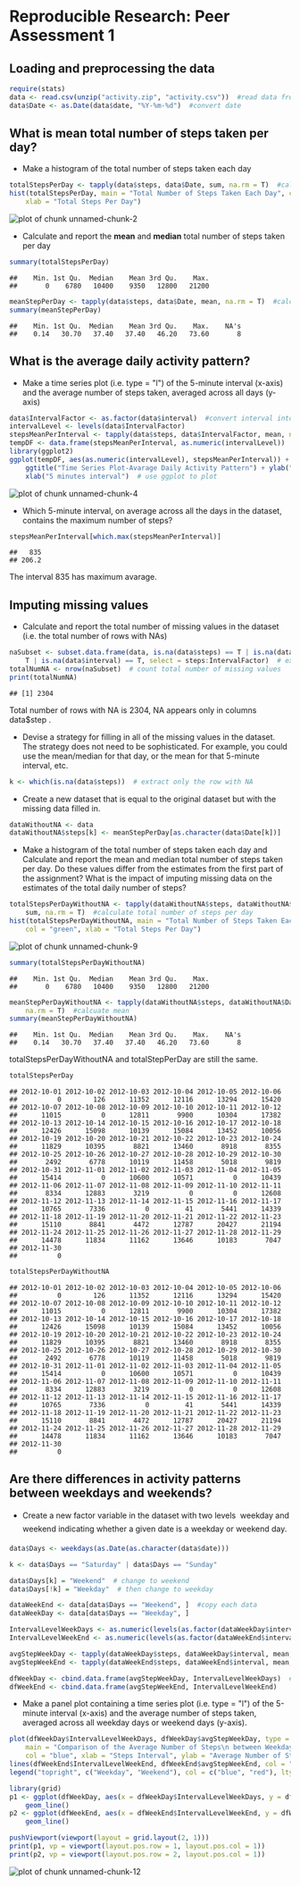 # Reproducible Research: Peer Assessment 1


## Loading and preprocessing the data

```r
require(stats)
data <- read.csv(unzip("activity.zip", "activity.csv"))  #read data from .zip file
data$Date <- as.Date(data$date, "%Y-%m-%d")  #convert date
```

## What is mean total number of steps taken per day?
* Make a histogram of the total number of steps taken each day

```r
totalStepsPerDay <- tapply(data$steps, data$Date, sum, na.rm = T)  #calculate total number of steps per day
hist(totalStepsPerDay, main = "Total Number of Steps Taken Each Day", col = "red", 
    xlab = "Total Steps Per Day")
```

![plot of chunk unnamed-chunk-2](figure/unnamed-chunk-2.png) 

* Calculate and report the **mean** and **median** total number of steps taken per day

```r
summary(totalStepsPerDay)
```

```
##    Min. 1st Qu.  Median    Mean 3rd Qu.    Max. 
##       0    6780   10400    9350   12800   21200
```

```r
meanStepPerDay <- tapply(data$steps, data$Date, mean, na.rm = T)  #calcuate mean
summary(meanStepPerDay)
```

```
##    Min. 1st Qu.  Median    Mean 3rd Qu.    Max.    NA's 
##    0.14   30.70   37.40   37.40   46.20   73.60       8
```


## What is the average daily activity pattern?
* Make a time series plot (i.e. type = "l") of the 5-minute interval (x-axis) and the average number of steps taken, averaged across all days (y-axis)

```r
data$IntervalFactor <- as.factor(data$interval)  #convert interval into factor type so as to apply level fcn
intervalLevel <- levels(data$IntervalFactor)
stepsMeanPerInterval <- tapply(data$steps, data$IntervalFactor, mean, na.rm = T)  #calculate mean
tempDF <- data.frame(stepsMeanPerInterval, as.numeric(intervalLevel))  #temporarily store as data fram 
library(ggplot2)
ggplot(tempDF, aes(as.numeric(intervalLevel), stepsMeanPerInterval)) + geom_line(colour = "blue") + 
    ggtitle("Time Series Plot-Avarage Daily Activity Pattern") + ylab("Average Number of Steps") + 
    xlab("5 minutes interval")  # use ggplot to plot
```

![plot of chunk unnamed-chunk-4](figure/unnamed-chunk-4.png) 

* Which 5-minute interval, on average across all the days in the dataset, contains the maximum number of steps?

```r
stepsMeanPerInterval[which.max(stepsMeanPerInterval)]
```

```
##   835 
## 206.2
```

The interval 835 has maximum avarage.

## Imputing missing values
* Calculate and report the total number of missing values in the dataset (i.e. the total number of rows with NAs)

```r
naSubset <- subset.data.frame(data, is.na(data$steps) == T | is.na(data$date) == 
    T | is.na(data$interval) == T, select = steps:IntervalFactor)  # extract rows with NA value
totalNumNA <- nrow(naSubset)  # count total number of missing values
print(totalNumNA)
```

```
## [1] 2304
```

  Total number of rows with NA is 2304, NA appears only in columns data$step .
* Devise a strategy for filling in all of the missing values in the dataset. The strategy does not need to be sophisticated. For example, you could use the mean/median for that day, or the mean for that 5-minute interval, etc.

```r
k <- which(is.na(data$steps))  # extract only the row with NA
```

* Create a new dataset that is equal to the original dataset but with the missing data filled in.

```r
dataWithoutNA <- data
dataWithoutNA$steps[k] <- meanStepPerDay[as.character(data$Date[k])]
```

* Make a histogram of the total number of steps taken each day and Calculate and report the mean and median total number of steps taken per day. Do these values differ from the estimates from the first part of the assignment? What is the impact of imputing missing data on the estimates of the total daily number of steps?

```r
totalStepsPerDayWithoutNA <- tapply(dataWithoutNA$steps, dataWithoutNA$Date, 
    sum, na.rm = T)  #calculate total number of steps per day
hist(totalStepsPerDayWithoutNA, main = "Total Number of Steps Taken Each Day (with NA filled)", 
    col = "green", xlab = "Total Steps Per Day")
```

![plot of chunk unnamed-chunk-9](figure/unnamed-chunk-9.png) 

```r
summary(totalStepsPerDayWithoutNA)
```

```
##    Min. 1st Qu.  Median    Mean 3rd Qu.    Max. 
##       0    6780   10400    9350   12800   21200
```

```r
meanStepPerDayWithoutNA <- tapply(dataWithoutNA$steps, dataWithoutNA$Date, mean, 
    na.rm = T)  #calcuate mean
summary(meanStepPerDayWithoutNA)
```

```
##    Min. 1st Qu.  Median    Mean 3rd Qu.    Max.    NA's 
##    0.14   30.70   37.40   37.40   46.20   73.60       8
```


totalStepsPerDayWithoutNA and totalStepPerDay are still the same.

```r
totalStepsPerDay
```

```
## 2012-10-01 2012-10-02 2012-10-03 2012-10-04 2012-10-05 2012-10-06 
##          0        126      11352      12116      13294      15420 
## 2012-10-07 2012-10-08 2012-10-09 2012-10-10 2012-10-11 2012-10-12 
##      11015          0      12811       9900      10304      17382 
## 2012-10-13 2012-10-14 2012-10-15 2012-10-16 2012-10-17 2012-10-18 
##      12426      15098      10139      15084      13452      10056 
## 2012-10-19 2012-10-20 2012-10-21 2012-10-22 2012-10-23 2012-10-24 
##      11829      10395       8821      13460       8918       8355 
## 2012-10-25 2012-10-26 2012-10-27 2012-10-28 2012-10-29 2012-10-30 
##       2492       6778      10119      11458       5018       9819 
## 2012-10-31 2012-11-01 2012-11-02 2012-11-03 2012-11-04 2012-11-05 
##      15414          0      10600      10571          0      10439 
## 2012-11-06 2012-11-07 2012-11-08 2012-11-09 2012-11-10 2012-11-11 
##       8334      12883       3219          0          0      12608 
## 2012-11-12 2012-11-13 2012-11-14 2012-11-15 2012-11-16 2012-11-17 
##      10765       7336          0         41       5441      14339 
## 2012-11-18 2012-11-19 2012-11-20 2012-11-21 2012-11-22 2012-11-23 
##      15110       8841       4472      12787      20427      21194 
## 2012-11-24 2012-11-25 2012-11-26 2012-11-27 2012-11-28 2012-11-29 
##      14478      11834      11162      13646      10183       7047 
## 2012-11-30 
##          0
```

```r
totalStepsPerDayWithoutNA
```

```
## 2012-10-01 2012-10-02 2012-10-03 2012-10-04 2012-10-05 2012-10-06 
##          0        126      11352      12116      13294      15420 
## 2012-10-07 2012-10-08 2012-10-09 2012-10-10 2012-10-11 2012-10-12 
##      11015          0      12811       9900      10304      17382 
## 2012-10-13 2012-10-14 2012-10-15 2012-10-16 2012-10-17 2012-10-18 
##      12426      15098      10139      15084      13452      10056 
## 2012-10-19 2012-10-20 2012-10-21 2012-10-22 2012-10-23 2012-10-24 
##      11829      10395       8821      13460       8918       8355 
## 2012-10-25 2012-10-26 2012-10-27 2012-10-28 2012-10-29 2012-10-30 
##       2492       6778      10119      11458       5018       9819 
## 2012-10-31 2012-11-01 2012-11-02 2012-11-03 2012-11-04 2012-11-05 
##      15414          0      10600      10571          0      10439 
## 2012-11-06 2012-11-07 2012-11-08 2012-11-09 2012-11-10 2012-11-11 
##       8334      12883       3219          0          0      12608 
## 2012-11-12 2012-11-13 2012-11-14 2012-11-15 2012-11-16 2012-11-17 
##      10765       7336          0         41       5441      14339 
## 2012-11-18 2012-11-19 2012-11-20 2012-11-21 2012-11-22 2012-11-23 
##      15110       8841       4472      12787      20427      21194 
## 2012-11-24 2012-11-25 2012-11-26 2012-11-27 2012-11-28 2012-11-29 
##      14478      11834      11162      13646      10183       7047 
## 2012-11-30 
##          0
```


## Are there differences in activity patterns between weekdays and weekends?
* Create a new factor variable in the dataset with two levels  weekday and weekend indicating whether a given date is a weekday or weekend day.

```r
data$Days <- weekdays(as.Date(as.character(data$date)))

k <- data$Days == "Saturday" | data$Days == "Sunday"

data$Days[k] = "Weekend"  # change to weekend
data$Days[!k] = "Weekday"  # then change to weekday

dataWeekEnd <- data[data$Days == "Weekend", ]  #copy each data
dataWeekDay <- data[data$Days == "Weekday", ]

IntervalLevelWeekDays <- as.numeric(levels(as.factor(dataWeekDay$interval)))  # level the interval of each data group
IntervalLevelWeekEnd <- as.numeric(levels(as.factor(dataWeekEnd$interval)))

avgStepWeekDay <- tapply(dataWeekDay$steps, dataWeekDay$interval, mean, na.rm = T)  # compute avarage steps of each data group
avgStepWeekEnd <- tapply(dataWeekEnd$steps, dataWeekEnd$interval, mean, na.rm = T)

dfWeekDay <- cbind.data.frame(avgStepWeekDay, IntervalLevelWeekDays)  # binding data into data frame for plotting
dfWeekEnd <- cbind.data.frame(avgStepWeekEnd, IntervalLevelWeekEnd)
```

* Make a panel plot containing a time series plot (i.e. type = "l") of the 5-minute interval (x-axis) and the average number of steps taken, averaged across all weekday days or weekend days (y-axis). 

```r
plot(dfWeekDay$IntervalLevelWeekDays, dfWeekDay$avgStepWeekDay, type = "l", 
    main = "Comparison of the Average Number of Steps\n between Weekdays and the Weekend", 
    col = "blue", xlab = "Steps Interval", ylab = "Average Number of Steps")  #plot weekday data
lines(dfWeekEnd$IntervalLevelWeekEnd, dfWeekEnd$avgStepWeekEnd, col = "red")  #plot weekend data
legend("topright", c("Weekday", "Weekend"), col = c("blue", "red"), lty = 1)  # annotate legend

library(grid)
p1 <- ggplot(dfWeekDay, aes(x = dfWeekDay$IntervalLevelWeekDays, y = dfWeekDay$avgStepWeekDay)) + 
    geom_line()
p2 <- ggplot(dfWeekEnd, aes(x = dfWeekEnd$IntervalLevelWeekEnd, y = dfWeekEnd$avgStepWeekEnd)) + 
    geom_line()

pushViewport(viewport(layout = grid.layout(2, 1)))
print(p1, vp = viewport(layout.pos.row = 1, layout.pos.col = 1))
print(p2, vp = viewport(layout.pos.row = 2, layout.pos.col = 1))
```

![plot of chunk unnamed-chunk-12](figure/unnamed-chunk-12.png) 




